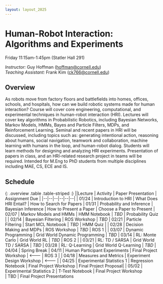 ```yaml
---
layout: layout_2025
---
```


# Human-Robot Interaction: Algorithms and Experiments

Friday 11:15am-1:45pm (Statler Hall 291)


_Instructor:_
Guy Hoffman (hoffman@cornell.edu) <br />
_Teaching Assistant:_
Frank Kim (ck766@cornell.edu) 

## Overview

As robots move from factory floors and battlefields into homes, offices, schools, and hospitals, how can we build robotic systems made for human interaction?  Course will cover core engineering, computational, and experimental techniques in human-robot interaction (HRI). Lectures will cover key algorithms in Probabilistic Robotics, including Bayesian Networks, Markov Models, HMMs, Bayes and Particle Filters, MDPs, and Reinforcement Learning. Seminal and recent papers in HRI will be discussed, including topics such as: generating intentional action, reasoning about humans, social navigation, teamwork and collaboration, machine learning with humans in the loop, and human-robot dialog. Students will learn methods for designing and analyzing HRI experiments.  Presentation of papers in class, and an HRI-related research project in teams will be required.  Intended for M.Eng to PhD students from multiple disciplines including MAE, CS, ECE and IS.

## Schedule

{: .overview .table .table-striped :}
||Lecture | Activity | Paper Presentation |  Assignment Due |
|--|--|--|--|--|--|
| 01/24 | Introduction to HRI | What Does HRI Entail? | How to Search for Papers 
| 01/31 | Probability and Inference | Bayesian Inference | How to Present a Paper | Choose a Paper to Present
| 02/07 | Markov Models and HMMs | HMM Notebook | _TBD_ | Probability Quiz |
| 02/14 | Bayesian Filtering | ROS Workshop | _TBD_ 
| 02/21 | Particle Filtering | Start MCL Notebook | _TBD_ | HMM Quiz |
| 02/28 | Decision Making and MDPs | ROS Workshop | _TBD_ | ROS 1 |
| 03/07 | Dynamic Programming | Grid World Dynamic Programming | _TBD_ 
| 03/14 | RL: Monte Carlo | Grid World RL | _TBD_ | ROS 2 |
| 03/21 | RL: TD / SARSA | Grid World TD / SARSA | _TBD_ 
| 03/28 | RL: Q-Learning | Grid World Q-Learning | _TBD_ 
| 04/04 | Spring Break 
| 04/11 | Human Participant Experiments | Final Project Workshop | <--- | ROS 3 |
| 04/18 | Measures and Metrics | Experiment Design Workshop | <--- | 
| 04/25 | Experimental Statistics 1 | Regression Notebook | Final Project Workshop | Final Project Proposal|
| 05/02 | Experimental Statistics 2 | T-Test Notebook | Final Project Workshop  
| TBD   | Final Project Presentations 